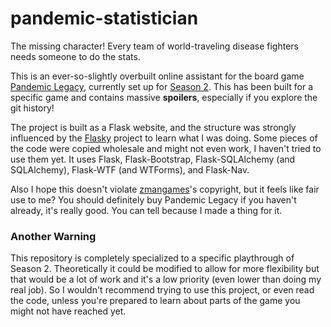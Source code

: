 # pandemic-statistician

The missing character! Every team of world-traveling disease fighters needs someone to do the stats.

This is an ever-so-slightly overbuilt online assistant for the board game [Pandemic Legacy](http://www.zmangames.com/store/p31/Pandemic_Legacy.html), currently set up for [Season 2](https://zmangames.com/en/products/pandemic-legacy-season-2/). This has been built for a specific game and contains massive **spoilers**, especially if you explore the git history!

The project is built as a Flask website, and the structure was strongly influenced by the [Flasky](https://github.com/miguelgrinberg/flasky) project to learn what I was doing. Some pieces of the code were copied wholesale and might not even work, I haven't tried to use them yet. It uses Flask, Flask-Bootstrap, Flask-SQLAlchemy (and SQLAlchemy), Flask-WTF (and WTForms), and Flask-Nav.

Also I hope this doesn't violate [zmangames](http://www.zmangames.com)'s copyright, but it feels like fair use to me? You should definitely buy Pandemic Legacy if you haven't already, it's really good. You can tell because I made a thing for it.


### Another Warning

This repository is completely specialized to a specific playthrough of Season 2. Theoretically it could be modified to allow for more flexibility but that would be a lot of work and it's a low priority (even lower than doing my real job). So I wouldn't recommend trying to use this project, or even read the code, unless you're prepared to learn about parts of the game you might not have reached yet.
